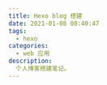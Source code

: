 ```yaml
---
title: Hexo blog 搭建
date: 2021-01-08 00:40:47
tags: 
  - hexo
categories:
  - web 应用
description: 
  个人博客搭建笔记。
---
```


 <!-- more -->

